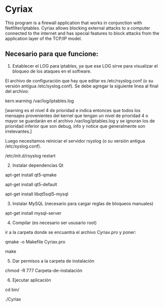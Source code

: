 # Cyriax


This program is a firewall application that works in conjunction with Netfilter/iptables. Cyriax allows blocking external attacks to a computer connected to the internet and has special features to block attacks from the application layer of the TCP/IP model.


Necesario para que funcione:
----------------------------


1) Establecer el LOG para iptables, ya que ese LOG sirve para visualizar el bloqueo de los ataques en el software.

El archivo de configuración que hay que editar es /etc/rsyslog.conf (o su versión antigua /etc/syslog.conf). Se debe agregar la siguiente linea al final del archivo:

kern.warning /var/log/iptables.log

[warning es el nivel 4 de prioridad e indica entonces que todos los mensajes provenientes del kernel que tengan un nivel de prioridad 4 o mayor se guardarán en el archivo /var/log/iptables.log y se ignoran los de prioridad inferior que son debug, info y notice que generalmente son irrelevantes.]

Luego necesitamos reiniciar el servidor rsyslog (o su versión antigua /etc/syslog.conf).

/etc/init.d/rsyslog restart


2) Instalar dependencias Qt

apt-get install qt5-qmake

apt-get install qt5-default

apt-get install libqt5sql5-mysql


3) Instalar MySQL (necesario para cargar reglas de bloqueos manuales)

apt-get install mysql-server


4) Compilar (es necesario ser ususario root)

ir a la carpeta donde se encuantra el archivo Cyriax.pro y poner:

qmake -o Makefile Cyriax.pro

make

5) Dar permisos a la carpeta de instalación

chmod -R 777 Carpeta-de-instalación

6) Ejecutar aplicación

cd bin/

./Cyriax


